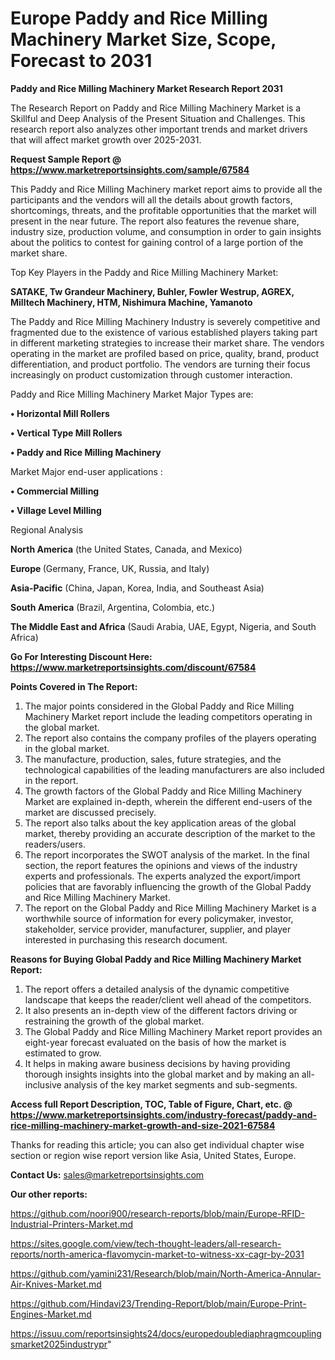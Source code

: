 # Europe Paddy and Rice Milling Machinery Market Size, Scope, Forecast to 2031

<strong>Paddy and Rice Milling Machinery Market Research Report 2031</strong>

The Research Report on Paddy and Rice Milling Machinery Market is a Skillful and Deep Analysis of the Present Situation and Challenges. This research report also analyzes other important trends and market drivers that will affect market growth over 2025-2031.

<strong>Request Sample Report @ <a href=https://www.marketreportsinsights.com/sample/67584>https://www.marketreportsinsights.com/sample/67584</a></strong>

This Paddy and Rice Milling Machinery market report aims to provide all the participants and the vendors will all the details about growth factors, shortcomings, threats, and the profitable opportunities that the market will present in the near future. The report also features the revenue share, industry size, production volume, and consumption in order to gain insights about the politics to contest for gaining control of a large portion of the market share.

Top Key Players in the Paddy and Rice Milling Machinery Market:

<strong>SATAKE, Tw Grandeur Machinery, Buhler, Fowler Westrup, AGREX, Milltech Machinery, HTM, Nishimura Machine, Yamanoto</strong>

The Paddy and Rice Milling Machinery Industry is severely competitive and fragmented due to the existence of various established players taking part in different marketing strategies to increase their market share. The vendors operating in the market are profiled based on price, quality, brand, product differentiation, and product portfolio. The vendors are turning their focus increasingly on product customization through customer interaction.

Paddy and Rice Milling Machinery Market Major Types are:

<strong>• Horizontal Mill Rollers

• Vertical Type Mill Rollers

• Paddy and Rice Milling Machinery</strong>

Market Major end-user applications :

<strong>• Commercial Milling

• Village Level Milling</strong>

Regional Analysis

</u><strong><b>North America</b></strong> (the United States, Canada, and Mexico)

<strong><b>Europe </b></strong>(Germany, France, UK, Russia, and Italy)

<strong><b>Asia-Pacific</b></strong> (China, Japan, Korea, India, and Southeast Asia)

<strong><b>South America</b></strong> (Brazil, Argentina, Colombia, etc.)

<strong><b>The Middle East and Africa</b></strong> (Saudi Arabia, UAE, Egypt, Nigeria, and South Africa)

<strong>Go For Interesting Discount Here: <a href=https://www.marketreportsinsights.com/discount/67584>https://www.marketreportsinsights.com/discount/67584</a></strong>

<strong>Points Covered in The Report:</strong>
<ol>
  <li>The major points considered in the Global Paddy and Rice Milling Machinery Market report include the leading competitors operating in the global market.</li>
  <li>The report also contains the company profiles of the players operating in the global market.</li>
  <li>The manufacture, production, sales, future strategies, and the technological capabilities of the leading manufacturers are also included in the report.</li>
  <li>The growth factors of the Global Paddy and Rice Milling Machinery Market are explained in-depth, wherein the different end-users of the market are discussed precisely.</li>
  <li>The report also talks about the key application areas of the global market, thereby providing an accurate description of the market to the readers/users.</li>
  <li>The report incorporates the SWOT analysis of the market. In the final section, the report features the opinions and views of the industry experts and professionals. The experts analyzed the export/import policies that are favorably influencing the growth of the Global Paddy and Rice Milling Machinery Market.</li>
  <li>The report on the Global Paddy and Rice Milling Machinery Market is a worthwhile source of information for every policymaker, investor, stakeholder, service provider, manufacturer, supplier, and player interested in purchasing this research document.</li>
</ol>
<strong>Reasons for Buying Global Paddy and Rice Milling Machinery Market Report:</strong>

<ol>
  <li>The report offers a detailed analysis of the dynamic competitive landscape that keeps the reader/client well ahead of the competitors.</li>
  <li>It also presents an in-depth view of the different factors driving or restraining the growth of the global market.</li>
  <li>The Global Paddy and Rice Milling Machinery Market report provides an eight-year forecast evaluated on the basis of how the market is estimated to grow.</li>
  <li>It helps in making aware business decisions by having providing thorough insights insights into the global market and by making an all-inclusive analysis of the key market segments and sub-segments.</li>
</ol>
<strong>Access full Report Description, TOC, Table of Figure, Chart, etc. @ <a href=https://www.marketreportsinsights.com/industry-forecast/paddy-and-rice-milling-machinery-market-growth-and-size-2021-67584>https://www.marketreportsinsights.com/industry-forecast/paddy-and-rice-milling-machinery-market-growth-and-size-2021-67584</a></strong>


Thanks for reading this article; you can also get individual chapter wise section or region wise report version like Asia, United States, Europe.

<strong>Contact Us:</strong>
sales@marketreportsinsights.com

<strong>Our other reports:</strong>

<a href=https://github.com/noori900/research-reports/blob/main/Europe-RFID-Industrial-Printers-Market.md>https://github.com/noori900/research-reports/blob/main/Europe-RFID-Industrial-Printers-Market.md</a>

<a href=https://sites.google.com/view/tech-thought-leaders/all-research-reports/north-america-flavomycin-market-to-witness-xx-cagr-by-2031>https://sites.google.com/view/tech-thought-leaders/all-research-reports/north-america-flavomycin-market-to-witness-xx-cagr-by-2031</a>

<a href=https://github.com/yamini231/Research/blob/main/North-America-Annular-Air-Knives-Market.md>https://github.com/yamini231/Research/blob/main/North-America-Annular-Air-Knives-Market.md</a>

<a href=https://github.com/Hindavi23/Trending-Report/blob/main/Europe-Print-Engines-Market.md>https://github.com/Hindavi23/Trending-Report/blob/main/Europe-Print-Engines-Market.md</a>

<a href=https://issuu.com/reportsinsights24/docs/europedoublediaphragmcouplingsmarket2025industrypr>https://issuu.com/reportsinsights24/docs/europedoublediaphragmcouplingsmarket2025industrypr</a>"
